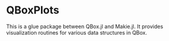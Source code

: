 # QBoxPlots
This is a glue package between QBox.jl and Makie.jl. It provides visualization routines for various data structures in QBox.
